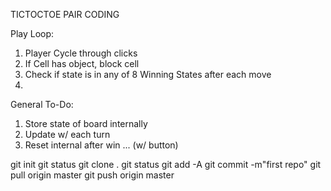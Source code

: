 TICTOCTOE PAIR CODING

Play Loop:
1. Player Cycle through clicks
2. If Cell has object, block cell
3. Check if state is in any of 8 Winning States after each move
4. 


General To-Do:
1. Store state of board internally
2. Update w/ each turn
3. Reset internal after win ... (w/ button)

git init
git status 
git clone <url>.
git status
git add -A
git commit -m"first repo"
git pull origin master
git push origin master